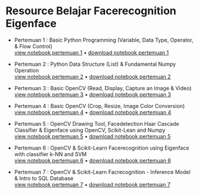 # Resource Belajar Facerecognition Eigenface

- Pertemuan 1 : Basic Python Programming (Variable, Data Type, Operator, & Flow Control) <br>
[view notebook pertemuan 1](https://github.com/Muhammad-Yunus/Materi-Training/blob/main/E.%20Eigenface%20Facerecognition/pertemuan_1/pertemuan_1.ipynb) • [download notebook pertemuan 1](https://github.com/Muhammad-Yunus/Materi-Training/raw/main/E.%20Eigenface%20Facerecognition/pertemuan_1/pertemuan_1.zip)

- Pertemuan 2 : Python Data Structure (List) & Fundamental Numpy Operation <br>
[view notebook pertemuan 2](https://github.com/Muhammad-Yunus/Materi-Training/blob/main/E.%20Eigenface%20Facerecognition/pertemuan_2/pertemuan_2.ipynb) • [download notebook pertemuan 2](https://github.com/Muhammad-Yunus/Materi-Training/raw/main/E.%20Eigenface%20Facerecognition/pertemuan_2/pertemuan_2.zip)

- Pertemuan 3 : Basic OpenCV (Read, Display, Capture an Image & Video) <br>
[view notebook pertemuan 3](https://github.com/Muhammad-Yunus/Materi-Training/blob/main/E.%20Eigenface%20Facerecognition/pertemuan_3/pertemuan_3.ipynb) • [download notebook pertemuan 3](https://github.com/Muhammad-Yunus/Materi-Training/raw/main/E.%20Eigenface%20Facerecognition/pertemuan_3/pertemuan_3.zip)

- Pertemuan 4 : Basic OpenCV (Crop, Resize, Image Color Conversion) <br>
[view notebook pertemuan 4](https://github.com/Muhammad-Yunus/Materi-Training/blob/main/E.%20Eigenface%20Facerecognition/pertemuan_4/pertemuan_4.ipynb) • [download notebook pertemuan 4](https://github.com/Muhammad-Yunus/Materi-Training/raw/main/E.%20Eigenface%20Facerecognition/pertemuan_4/pertemuan_4.zip)

- Pertemuan 5 : OpenCV Drawing Tool, Facedetection Haar Cascade Classifier & Eigenface using OpenCV, Scikit-Lean and Numpy <br>
[view notebook pertemuan 5](https://github.com/Muhammad-Yunus/Materi-Training/blob/main/E.%20Eigenface%20Facerecognition/pertemuan_5/pertemuan_5.ipynb) • [download notebook pertemuan 5](https://github.com/Muhammad-Yunus/Materi-Training/raw/main/E.%20Eigenface%20Facerecognition/pertemuan_5/pertemuan_5.zip)

- Pertemuan 6 : OpenCV & Scikit-Learn Facerecognition using Eigenface with classifier k-NN and SVM <br>
[view notebook pertemuan 6](https://github.com/Muhammad-Yunus/Materi-Training/blob/main/E.%20Eigenface%20Facerecognition/pertemuan_6/pertemuan%206.ipynb) • [download notebook pertemuan 6](https://github.com/Muhammad-Yunus/Materi-Training/raw/main/E.%20Eigenface%20Facerecognition/pertemuan_6/pertemuan_6.zip)

- Pertemuan 7 : OpenCV & Scikit-Learn Facrecognition - Inference Model & Intro to SQL Database <br>
[view notebook pertemuan 7](https://github.com/Muhammad-Yunus/Materi-Training/blob/main/E.%20Eigenface%20Facerecognition/pertemuan_7/3.%20Inference%20Model.ipynb) • [download notebook pertemuan 7](https://github.com/Muhammad-Yunus/Materi-Training/raw/main/E.%20Eigenface%20Facerecognition/pertemuan_7/pertemuan_7.zip)
